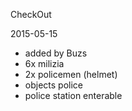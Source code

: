 CheckOut

2015-05-15

* added by Buzs
* 6x milizia
* 2x policemen (helmet)
* objects police
* police station enterable